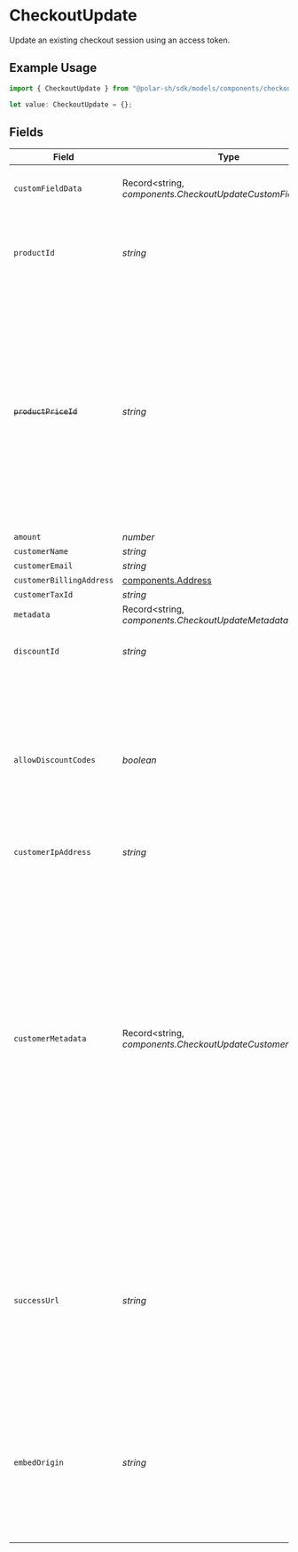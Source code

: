 # CheckoutUpdate

Update an existing checkout session using an access token.

## Example Usage

```typescript
import { CheckoutUpdate } from "@polar-sh/sdk/models/components/checkoutupdate.js";

let value: CheckoutUpdate = {};
```

## Fields

| Field                                                                                                                                                                                                                                                                                                                                  | Type                                                                                                                                                                                                                                                                                                                                   | Required                                                                                                                                                                                                                                                                                                                               | Description                                                                                                                                                                                                                                                                                                                            |
| -------------------------------------------------------------------------------------------------------------------------------------------------------------------------------------------------------------------------------------------------------------------------------------------------------------------------------------- | -------------------------------------------------------------------------------------------------------------------------------------------------------------------------------------------------------------------------------------------------------------------------------------------------------------------------------------- | -------------------------------------------------------------------------------------------------------------------------------------------------------------------------------------------------------------------------------------------------------------------------------------------------------------------------------------- | -------------------------------------------------------------------------------------------------------------------------------------------------------------------------------------------------------------------------------------------------------------------------------------------------------------------------------------- |
| `customFieldData`                                                                                                                                                                                                                                                                                                                      | Record<string, *components.CheckoutUpdateCustomFieldData*>                                                                                                                                                                                                                                                                             | :heavy_minus_sign:                                                                                                                                                                                                                                                                                                                     | Key-value object storing custom field values.                                                                                                                                                                                                                                                                                          |
| `productId`                                                                                                                                                                                                                                                                                                                            | *string*                                                                                                                                                                                                                                                                                                                               | :heavy_minus_sign:                                                                                                                                                                                                                                                                                                                     | ID of the product to checkout. Must be present in the checkout's product list.                                                                                                                                                                                                                                                         |
| ~~`productPriceId`~~                                                                                                                                                                                                                                                                                                                   | *string*                                                                                                                                                                                                                                                                                                                               | :heavy_minus_sign:                                                                                                                                                                                                                                                                                                                     | : warning: ** DEPRECATED **: This will be removed in a future release, please migrate away from it as soon as possible.<br/><br/>ID of the product price to checkout. Must correspond to a price present in the checkout's product list.                                                                                               |
| `amount`                                                                                                                                                                                                                                                                                                                               | *number*                                                                                                                                                                                                                                                                                                                               | :heavy_minus_sign:                                                                                                                                                                                                                                                                                                                     | N/A                                                                                                                                                                                                                                                                                                                                    |
| `customerName`                                                                                                                                                                                                                                                                                                                         | *string*                                                                                                                                                                                                                                                                                                                               | :heavy_minus_sign:                                                                                                                                                                                                                                                                                                                     | N/A                                                                                                                                                                                                                                                                                                                                    |
| `customerEmail`                                                                                                                                                                                                                                                                                                                        | *string*                                                                                                                                                                                                                                                                                                                               | :heavy_minus_sign:                                                                                                                                                                                                                                                                                                                     | N/A                                                                                                                                                                                                                                                                                                                                    |
| `customerBillingAddress`                                                                                                                                                                                                                                                                                                               | [components.Address](../../models/components/address.md)                                                                                                                                                                                                                                                                               | :heavy_minus_sign:                                                                                                                                                                                                                                                                                                                     | N/A                                                                                                                                                                                                                                                                                                                                    |
| `customerTaxId`                                                                                                                                                                                                                                                                                                                        | *string*                                                                                                                                                                                                                                                                                                                               | :heavy_minus_sign:                                                                                                                                                                                                                                                                                                                     | N/A                                                                                                                                                                                                                                                                                                                                    |
| `metadata`                                                                                                                                                                                                                                                                                                                             | Record<string, *components.CheckoutUpdateMetadata*>                                                                                                                                                                                                                                                                                    | :heavy_minus_sign:                                                                                                                                                                                                                                                                                                                     | N/A                                                                                                                                                                                                                                                                                                                                    |
| `discountId`                                                                                                                                                                                                                                                                                                                           | *string*                                                                                                                                                                                                                                                                                                                               | :heavy_minus_sign:                                                                                                                                                                                                                                                                                                                     | ID of the discount to apply to the checkout.                                                                                                                                                                                                                                                                                           |
| `allowDiscountCodes`                                                                                                                                                                                                                                                                                                                   | *boolean*                                                                                                                                                                                                                                                                                                                              | :heavy_minus_sign:                                                                                                                                                                                                                                                                                                                     | Whether to allow the customer to apply discount codes. If you apply a discount through `discount_id`, it'll still be applied, but the customer won't be able to change it.                                                                                                                                                             |
| `customerIpAddress`                                                                                                                                                                                                                                                                                                                    | *string*                                                                                                                                                                                                                                                                                                                               | :heavy_minus_sign:                                                                                                                                                                                                                                                                                                                     | N/A                                                                                                                                                                                                                                                                                                                                    |
| `customerMetadata`                                                                                                                                                                                                                                                                                                                     | Record<string, *components.CheckoutUpdateCustomerMetadata*>                                                                                                                                                                                                                                                                            | :heavy_minus_sign:                                                                                                                                                                                                                                                                                                                     | Key-value object allowing you to store additional information that'll be copied to the created customer.<br/><br/>The key must be a string with a maximum length of **40 characters**.<br/>The value must be either:<br/><br/>* A string with a maximum length of **500 characters**<br/>* An integer<br/>* A boolean<br/><br/>You can store up to **50 key-value pairs**. |
| `successUrl`                                                                                                                                                                                                                                                                                                                           | *string*                                                                                                                                                                                                                                                                                                                               | :heavy_minus_sign:                                                                                                                                                                                                                                                                                                                     | URL where the customer will be redirected after a successful payment.You can add the `checkout_id={CHECKOUT_ID}` query parameter to retrieve the checkout session id.                                                                                                                                                                  |
| `embedOrigin`                                                                                                                                                                                                                                                                                                                          | *string*                                                                                                                                                                                                                                                                                                                               | :heavy_minus_sign:                                                                                                                                                                                                                                                                                                                     | If you plan to embed the checkout session, set this to the Origin of the embedding page. It'll allow the Polar iframe to communicate with the parent page.                                                                                                                                                                             |